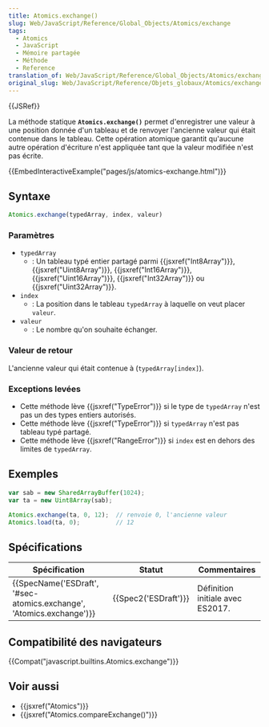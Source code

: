 ```yaml
---
title: Atomics.exchange()
slug: Web/JavaScript/Reference/Global_Objects/Atomics/exchange
tags:
  - Atomics
  - JavaScript
  - Mémoire partagée
  - Méthode
  - Reference
translation_of: Web/JavaScript/Reference/Global_Objects/Atomics/exchange
original_slug: Web/JavaScript/Reference/Objets_globaux/Atomics/exchange
---
```

{{JSRef}}

La méthode statique **`Atomics.exchange()`** permet d'enregistrer une valeur à une position donnée d'un tableau et de renvoyer l'ancienne valeur qui était contenue dans le tableau. Cette opération atomique garantit qu'aucune autre opération d'écriture n'est appliquée tant que la valeur modifiée n'est pas écrite.

{{EmbedInteractiveExample("pages/js/atomics-exchange.html")}}

## Syntaxe

```js
Atomics.exchange(typedArray, index, valeur)
```

### Paramètres

- `typedArray`
  - : Un tableau typé entier partagé parmi {{jsxref("Int8Array")}}, {{jsxref("Uint8Array")}}, {{jsxref("Int16Array")}}, {{jsxref("Uint16Array")}}, {{jsxref("Int32Array")}} ou {{jsxref("Uint32Array")}}.
- `index`
  - : La position dans le tableau `typedArray` à laquelle on veut placer `valeur`.
- `valeur`
  - : Le nombre qu'on souhaite échanger.

### Valeur de retour

L'ancienne valeur qui était contenue à (`typedArray[index]`).

### Exceptions levées

- Cette méthode lève {{jsxref("TypeError")}} si le type de `typedArray` n'est pas un des types entiers autorisés.
- Cette méthode lève {{jsxref("TypeError")}} si `typedArray` n'est pas tableau typé partagé.
- Cette méthode lève {{jsxref("RangeError")}} si `index` est en dehors des limites de `typedArray`.

## Exemples

```js
var sab = new SharedArrayBuffer(1024);
var ta = new Uint8Array(sab);

Atomics.exchange(ta, 0, 12);  // renvoie 0, l'ancienne valeur
Atomics.load(ta, 0);          // 12
```

## Spécifications

| Spécification                                                                                | Statut                       | Commentaires                     |
| -------------------------------------------------------------------------------------------- | ---------------------------- | -------------------------------- |
| {{SpecName('ESDraft', '#sec-atomics.exchange', 'Atomics.exchange')}} | {{Spec2('ESDraft')}} | Définition initiale avec ES2017. |

## Compatibilité des navigateurs

{{Compat("javascript.builtins.Atomics.exchange")}}

## Voir aussi

- {{jsxref("Atomics")}}
- {{jsxref("Atomics.compareExchange()")}}
